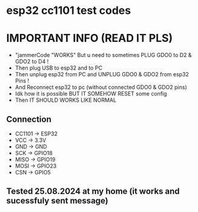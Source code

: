 # esp32 cc1101 test codes
# IMPORTANT INFO (READ IT PLS)
- "jammerCode "WORKS" But u need to sometimes PLUG GDO0 to D2 & GDO2 to D4 !
- Then plug USB to esp32 and to PC
- Then unplug esp32 from PC and UNPLUG GDO0 & GDO2 from esp32 Pins !
- And Reconnect esp32 to pc (without connected GDO0 & GDO2 pins)
- Idk how it is possible BUT IT SOMEHOW RESET some config
- Then IT SHOULD WORKS LIKE NORMAL
## Connection
- CC1101 -> ESP32
- VCC -> 3.3V
- GND -> GND
- SCK -> GPIO18
- MISO -> GPIO19
- MOSI -> GPIO23
- CSN -> GPIO5
## Tested 25.08.2024 at my home (it works and sucessfuly sent message)
